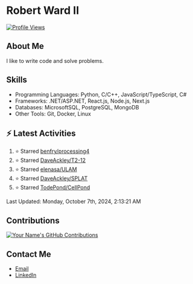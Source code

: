 
# Robert Ward II

[![Profile Views](https://komarev.com/ghpvc/?username=Robert-W-Ward)](https://github.com/Robert-W-Ward)

## About Me
I like to write code and solve problems.

## Skills
- Programming Languages: Python, C/C++, JavaScript/TypeScript, C#
- Frameworks: .NET/ASP.NET, React.js, Node.js, Next.js
- Databases: MicrosoftSQL, PostgreSQL, MongoDB
- Other Tools: Git, Docker, Linux

## :zap: Latest Activities
<!--RECENT_ACTIVITY:start-->
1. ⭐ Starred [benfry/processing4](https://github.com/benfry/processing4)
2. ⭐ Starred [DaveAckley/T2-12](https://github.com/DaveAckley/T2-12)
3. ⭐ Starred [elenasa/ULAM](https://github.com/elenasa/ULAM)
4. ⭐ Starred [DaveAckley/SPLAT](https://github.com/DaveAckley/SPLAT)
5. ⭐ Starred [TodePond/CellPond](https://github.com/TodePond/CellPond)
<!--RECENT_ACTIVITY:end-->

<!--RECENT_ACTIVITY:last_update-->
Last Updated: Monday, October 7th, 2024, 2:13:21 AM
<!--RECENT_ACTIVITY:last_update_end-->

<!--END_SECTIN:activity-->
## Contributions
[![Your Name's GitHub Contributions](https://github-readme-streak-stats.herokuapp.com/?user=Robert-W-Ward&theme=radical)](https://github.com/your-username)

## Contact Me
- [Email](mailto:robertwesleyward2019@gmail.com)
- [LinkedIn](https://linkedin.com/in/https://www.linkedin.com/in/robert-ward-ii/)
